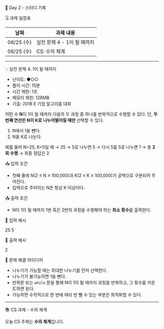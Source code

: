 📅 Day 2 - 스터디 기록

🗓 과제 일정표

| 날짜       | 과제 내용                       |
|------------|-------------------------------|
| 06/25 (수) | 실전 문제 4 - 1이 될 때까지      |
| 06/25 (수) | CS: 수의 체계                  |

---

💡 실전 문제 4. 1이 될 때까지

- 난이도: ●○○  
- 풀이 시간: 15분  
- 시간 제한: 1초  
- 메모리 제한: 128MB  
- 기출: 2018 E 기업 알고리즘 대회

어떤 수 **N**이 1이 될 때까지 다음의 두 과정 중 하나를 반복적으로 수행할 수 있다. 단, **두 번째 연산은 N이 K로 나누어떨어질 때만** 선택할 수 있다.

1. N에서 1을 뺀다.  
2. N을 K로 나눈다.

예를 들어 N=25, K=5일 때 → 25 → 5로 나누면 5 → 다시 5를 5로 나누면 1 → 총 **2회 수행** → 최종 정답은 2

📥 입력 조건

- 첫째 줄에 N(2 ≤ N ≤ 100,000)과 K(2 ≤ K ≤ 100,000)가 공백으로 구분되어 주어진다.  
- 입력으로 주어지는 N은 항상 K 이상이다.

📤 출력 조건

- N이 1이 될 때까지 1번 혹은 2번의 과정을 수행해야 하는 **최소 횟수**를 출력한다.

📘 입력 예시

25 5

📗 출력 예시

2

🧠 문제 해결 아이디어

- 나누기가 가능할 때는 최대한 나누기를 먼저 선택한다.
- 나누기가 불가능하면 1을 뺀다.
- 반복문 또는 `while` 문을 통해 N이 1이 될 때까지 과정을 반복하고, 그 횟수를 카운트하면 된다.
- 가능하면 수학적으로 한 번에 여러 번 뺄 수 있는 부분은 최적화할 수 있다.

---

📚 CS 과제 - 수의 체계

오늘 CS 주제는 **수의 체계**입니다.